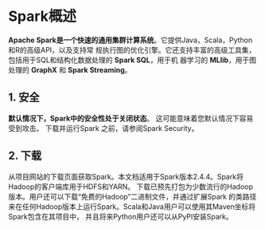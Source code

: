 Spark概述
===================================================================================
**Apache Spark是一个快速的通用集群计算系统**。它提供Java，Scala，Python和R的高级API，以及支持常
规执行图的优化引擎。它还支持丰富的高级工具集，包括用于SQL和结构化数据处理的 **Spark SQL**，用于机
器学习的 **MLlib**，用于图处理的 **GraphX** 和 **Spark Streaming**。

## 1. 安全
**默认情况下，Spark中的安全性处于关闭状态**。 这可能意味着您默认情况下容易受到攻击。 下载并运行Spark
之前，请参阅Spark Security。

## 2. 下载
从项目网站的下载页面获取Spark。本文档适用于Spark版本2.4.4。Spark将Hadoop的客户端库用于HDFS和YARN。 
下载已预先打包为少数流行的Hadoop版本。用户还可以下载“免费的Hadoop”二进制文件，并通过扩展Spark
的类路径来在任何Hadoop版本上运行Spark。Scala和Java用户可以使用其Maven坐标将Spark包含在其项目中，
并且将来Python用户还可以从PyPI安装Spark。



